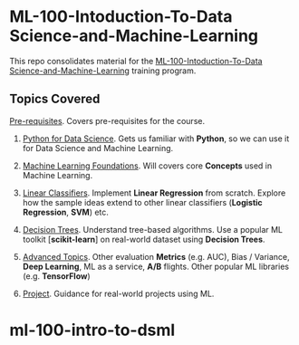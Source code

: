 # ML-100-Intoduction-To-Data Science-and-Machine-Learning

This repo consolidates material for the [ML-100-Intoduction-To-Data Science-and-Machine-Learning](https://www.meetup.com/Seattle-Data-Science-and-Data-Engineering/) training program.

## Topics Covered

[Pre-requisites](week0).
Covers pre-requisites for the course.

1. [Python for Data Science](week1).
Gets us familiar with **Python**, so we can use it for Data Science and Machine Learning.

2. [Machine Learning Foundations](week2).
Will covers core **Concepts** used in Machine Learning.

3. [Linear Classifiers](week3).
Implement **Linear Regression** from scratch. Explore how the sample ideas extend to other linear classifiers (**Logistic Regression**, **SVM**) etc.

4. [Decision Trees](week4).
Understand tree-based algorithms. Use a popular ML toolkit [**scikit-learn**] on real-world dataset using **Decision Trees**.

5. [Advanced Topics](week5).
Other evaluation **Metrics** (e.g. AUC), Bias / Variance, **Deep Learning**, ML as a service, **A/B** flights. Other popular ML libraries (e.g. **TensorFlow**)

6. [Project](week6).
Guidance for real-world projects using ML.
# ml-100-intro-to-dsml
